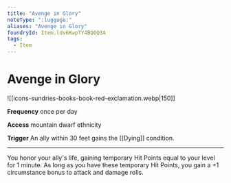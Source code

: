 ```yaml
---
title: "Avenge in Glory"
noteType: ":luggage:"
aliases: "Avenge in Glory"
foundryId: Item.ldv6KwpTY4BQOQ3A
tags:
  - Item
---
```


# Avenge in Glory
![[icons-sundries-books-book-red-exclamation.webp|150]]

**Frequency** once per day

**Access** mountain dwarf ethnicity

**Trigger** An ally within 30 feet gains the [[Dying]] condition.

* * *

You honor your ally's life, gaining temporary Hit Points equal to your level for 1 minute. As long as you have these temporary Hit Points, you gain a +1 circumstance bonus to attack and damage rolls.
